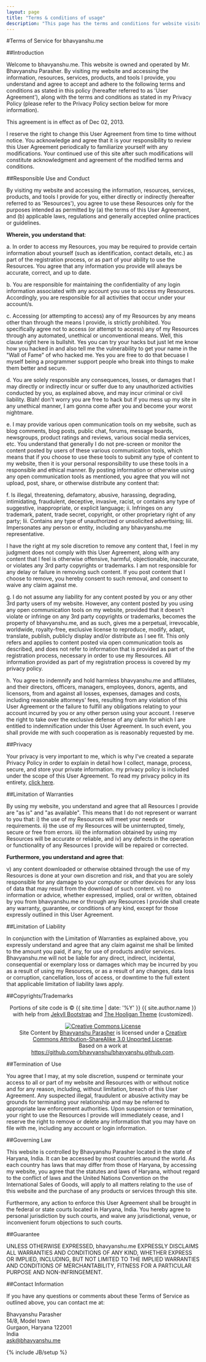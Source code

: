 ```yaml
---
layout: page
title: "Terms & conditions of usage"
description: "This page has the terms and conditions for website visitors."
---
```


#Terms of Service for bhavyanshu.me

##Introduction

Welcome to bhavyanshu.me. This website is owned and operated by Mr. Bhavyanshu Parasher. By visiting my website and accessing the information, resources, services, products, and tools I provide, you understand and agree to accept and adhere to the following terms and conditions as stated in this policy (hereafter referred to as 'User Agreement'), along with the terms and conditions as stated in my Privacy Policy (please refer to the Privacy Policy section below for more information).

This agreement is in effect as of Dec 02, 2013.

I reserve the right to change this User Agreement from time to time without notice. You acknowledge and agree that it is your responsibility to review this User Agreement periodically to familiarize yourself with any modifications. Your continued use of this site after such modifications will constitute acknowledgment and agreement of the modified terms and conditions.

##Responsible Use and Conduct

By visiting my website and accessing the information, resources, services, products, and tools I provide for you, either directly or indirectly (hereafter referred to as 'Resources'), you agree to use these Resources only for the purposes intended as permitted by (a) the terms of this User Agreement, and (b) applicable laws, regulations and generally accepted online practices or guidelines.

**Wherein, you understand that**:

a. In order to access my Resources, you may be required to provide certain information about yourself (such as identification, contact details, etc.) as part of the registration process, or as part of your ability to use the Resources. You agree that any information you provide will always be accurate, correct, and up to date.

b. You are responsible for maintaining the confidentiality of any login information associated with any account you use to access my Resources. Accordingly, you are responsible for all activities that occur under your account/s.

c. Accessing (or attempting to access) any of my Resources by any means other than through the means I provide, is strictly prohibited. You specifically agree not to access (or attempt to access) any of my Resources through any automated, unethical or unconventional means. Well, this clause right here is bullshit. Yes you can try your hacks but just let me know how you hacked in and also tell me the vulnerability to get your name in the "Wall of Fame" of who hacked me. Yes you are free to do that becuase I myself being a programmer support people who break into things to make them better and secure. 

d. You are solely responsible any consequences, losses, or damages that I may directly or indirectly incur or suffer due to any unauthorized activities conducted by you, as explained above, and may incur criminal or civil liability. Blah! don't worry you are free to hack but if you mess up my site in any unethical manner, I am gonna come after you and become your worst nightmare.

e. I may provide various open communication tools on my website, such as blog comments, blog posts, public chat, forums, message boards, newsgroups, product ratings and reviews, various social media services, etc. You understand that generally I do not pre-screen or monitor the content posted by users of these various communication tools, which means that if you choose to use these tools to submit any type of content to my website, then it is your personal responsibility to use these tools in a responsible and ethical manner. By posting information or otherwise using any open communication tools as mentioned, you agree that you will not upload, post, share, or otherwise distribute any content that:

f. Is illegal, threatening, defamatory, abusive, harassing, degrading, intimidating, fraudulent, deceptive, invasive, racist, or contains any type of suggestive, inappropriate, or explicit language;
ii. Infringes on any trademark, patent, trade secret, copyright, or other proprietary right of any party;
Iii. Contains any type of unauthorized or unsolicited advertising;
Iiii. Impersonates any person or entity, including any bhavyanshu.me representative.


I have the right at my sole discretion to remove any content that, I feel in my judgment does not comply with this User Agreement, along with any content that I feel is otherwise offensive, harmful, objectionable, inaccurate, or violates any 3rd party copyrights or trademarks. I am not responsible for any delay or failure in removing such content. If you post content that I choose to remove, you hereby consent to such removal, and consent to waive any claim against me.

g. I do not assume any liability for any content posted by you or any other 3rd party users of my website. However, any content posted by you using any open communication tools on my website, provided that it doesn't violate or infringe on any 3rd party copyrights or trademarks, becomes the property of bhavyanshu.me, and as such, gives me a perpetual, irrevocable, worldwide, royalty-free, exclusive license to reproduce, modify, adapt, translate, publish, publicly display and/or distribute as I see fit. This only refers and applies to content posted via open communication tools as described, and does not refer to information that is provided as part of the registration process, necessary in order to use my Resources. All information provided as part of my registration process is covered by my privacy policy.

h. You agree to indemnify and hold harmless bhavyanshu.me and affiliates, and their directors, officers, managers, employees, donors, agents, and licensors, from and against all losses, expenses, damages and costs, including reasonable attorneys' fees, resulting from any violation of this User Agreement or the failure to fulfill any obligations relating to your account incurred by you or any other person using your account. I reserve the right to take over the exclusive defense of any claim for which I are entitled to indemnification under this User Agreement. In such event, you shall provide me with such cooperation as is reasonably requested by me.

##Privacy

Your privacy is very important to me, which is why I've created a separate Privacy Policy in order to explain in detail how I collect, manage, process, secure, and store your private information. my privacy policy is included under the scope of this User Agreement. To read my privacy policy in its entirety, [click here](privacy.html).

##Limitation of Warranties

By using my website, you understand and agree that all Resources I provide are "as is" and "as available". This means that I do not represent or warrant to you that:
i) the use of my Resources will meet your needs or requirements.
ii) the use of my Resources will be uninterrupted, timely, secure or free from errors.
iii) the information obtained by using my Resources will be accurate or reliable, and
iv) any defects in the operation or functionality of any Resources I provide will be repaired or corrected.


**Furthermore, you understand and agree that**:

v) any content downloaded or otherwise obtained through the use of my Resources is done at your own discretion and risk, and that you are solely responsible for any damage to your computer or other devices for any loss of data that may result from the download of such content.
vi) no information or advice, whether expressed, implied, oral or written, obtained by you from bhavyanshu.me or through any Resources I provide shall create any warranty, guarantee, or conditions of any kind, except for those expressly outlined in this User Agreement.


##Limitation of Liability

In conjunction with the Limitation of Warranties as explained above, you expressly understand and agree that any claim against me shall be limited to the amount you paid, if any, for use of products and/or services. Bhavyanshu.me will not be liable for any direct, indirect, incidental, consequential or exemplary loss or damages which may be incurred by you as a result of using my Resources, or as a result of any changes, data loss or corruption, cancellation, loss of access, or downtime to the full extent that applicable limitation of liability laws apply.

##Copyrights/Trademarks

<p style="text-align:center;">Portions of site code is &copy; {{ site.time | date: '%Y' }} {{ site.author.name }}
          with help from <a href="http://jekyllbootstrap.com" target="_blank" title="The Definitive Jekyll Blogging Framework">Jekyll Bootstrap</a>
          and <a href="http://github.com/dhulihan/hooligan" target="_blank">The Hooligan Theme</a>  (customized).</p>
<p style="text-align:center;"><a rel="license" href="http://creativecommons.org/licenses/by-sa/3.0/deed.en_US"><img alt="Creative Commons License" style="border-width:0" src="//i.creativecommons.org/l/by-sa/3.0/80x15.png" /></a><br /><span xmlns:dct="http://purl.org/dc/terms/" property="dct:title">Site Content</span> by <a xmlns:cc="http://creativecommons.org/ns#" href="http://bhavyanshu.me" property="cc:attributionName" rel="cc:attributionURL">Bhavyanshu Parasher</a> is licensed under a <a rel="license" href="http://creativecommons.org/licenses/by-sa/3.0/deed.en_US">Creative Commons Attribution-ShareAlike 3.0 Unported License</a>.<br />Based on a work at <a xmlns:dct="http://purl.org/dc/terms/" href="https://github.com/bhavyanshu/bhavyanshu.github.com" rel="dct:source">https://github.com/bhavyanshu/bhavyanshu.github.com</a>.</p>

##Termination of Use

You agree that I may, at my sole discretion, suspend or terminate your access to all or part of my website and Resources with or without notice and for any reason, including, without limitation, breach of this User Agreement. Any suspected illegal, fraudulent or abusive activity may be grounds for terminating your relationship and may be referred to appropriate law enforcement authorities. Upon suspension or termination, your right to use the Resources I provide will immediately cease, and I reserve the right to remove or delete any information that you may have on file with me, including any account or login information.

##Governing Law

This website is controlled by Bhavyanshu Parasher located in the state of Haryana, India. It can be accessed by most countries around the world. As each country has laws that may differ from those of Haryana, by accessing my website, you agree that the statutes and laws of Haryana, without regard to the conflict of laws and the United Nations Convention on the International Sales of Goods, will apply to all matters relating to the use of this website and the purchase of any products or services through this site.

Furthermore, any action to enforce this User Agreement shall be brought in the federal or state courts located in Haryana, India. You hereby agree to personal jurisdiction by such courts, and waive any jurisdictional, venue, or inconvenient forum objections to such courts.

##Guarantee

UNLESS OTHERWISE EXPRESSED, bhavyanshu.me EXPRESSLY DISCLAIMS ALL WARRANTIES AND CONDITIONS OF ANY KIND, WHETHER EXPRESS OR IMPLIED, INCLUDING, BUT NOT LIMITED TO THE IMPLIED WARRANTIES AND CONDITIONS OF MERCHANTABILITY, FITNESS FOR A PARTICULAR PURPOSE AND NON-INFRINGEMENT.

##Contact Information

If you have any questions or comments about these Terms of Service as outlined above, you can contact me at:

Bhavyanshu Parasher         
14/8, Model town      
Gurgaon, Haryana 122001       
India           
ask@bhavyanshu.me        


{% include JB/setup %}
